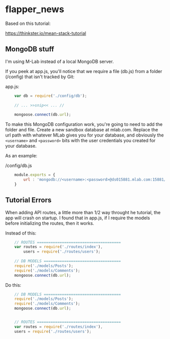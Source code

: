 # flapper_news
Based on this tutorial:

https://thinkster.io/mean-stack-tutorial


## MongoDB stuff

I'm using M-Lab instead of a local MongoDB server.

If you peek at app.js, you'll notice that we require a file (db.js) from a folder (/config) that isn't tracked by Git:

app.js:
```javascript
    var db = require('./config/db');
    
    // ... >>snip<< ... //
    
    mongoose.connect(db.url);
```

To make this MongoDB configuration work, you're going to need to add the folder and file. Create a new sandbox database at mlab.com. Replace the url path with whatever MLab gives you for your database, and obviously the `<username>` and `<password>` bits with the user credentials you created for your database.

As an example:

/config/db.js

```javascript
    module.exports = {
        url : 'mongodb://<username>:<password>@ds015881.mlab.com:15881/flapper_news_tut'
    }
```

## Tutorial Errors

When adding API routes, a little more than 1/2 way throught he tutorial, the app will crash on startup.  I found that in app.js, if I require the models before initializing the routes, then it works.

Instead of this:

```javascript
    // ROUTES =====================================
    var routes = require('./routes/index'),
        users = require('./routes/users');
        
    // DB MODELS ==================================
    require('./models/Posts');
    require('./models/Comments');
    mongoose.connect(db.url);    
```

Do this:

```javascript
    // DB MODELS ==================================
    require('./models/Posts');
    require('./models/Comments');
    mongoose.connect(db.url);


    // ROUTES =====================================
    var routes = require('./routes/index'),
    users = require('./routes/users');
```